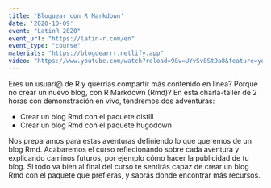 ```yaml
---
title: 'Bloguear con R Markdown'
date: '2020-10-09'
event: "LatinR 2020"
event_url: "https://latin-r.com/en"
event_type: "course"
materials: "https://bloguearrr.netlify.app"
video: "https://www.youtube.com/watch?reload=9&v=UYvSv8StDa8&feature=youtu.be&t=800"
---
```


Eres un usuari@ de R y querrías compartir más contenido en linea? Porqué no crear un nuevo blog, con R Markdown (Rmd)? En esta charla-taller de 2 horas con demonstración en vivo, tendremos dos adventuras:

* Crear un blog Rmd con el paquete distill
* Crear un blog Rmd con el paquete hugodown

Nos preparamos para estas aventuras definiendo lo que queremos de un blog Rmd. Acabaremos el curso reflecionando sobre cada aventura y explicando caminos futuros, por ejemplo cómo hacer la publicidad de tu blog. Si todo va bien al final del curso te sentirás capaz de crear un blog Rmd con el paquete que prefieras, y sabrás donde encontrar más recursos.